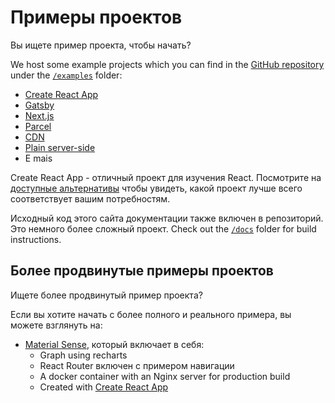 # Примеры проектов

<p class="description">Вы ищете пример проекта, чтобы начать?</p>

We host some example projects which you can find in the [GitHub repository](https://github.com/mui-org/material-ui) under the [`/examples`](https://github.com/mui-org/material-ui/tree/next/examples) folder:

- [Create React App](https://github.com/mui-org/material-ui/tree/next/examples/create-react-app-next)
- [Gatsby](https://github.com/mui-org/material-ui/tree/next/examples/gatsby-next)
- [Next.js](https://github.com/mui-org/material-ui/tree/next/examples/nextjs-next)
- [Parcel](https://github.com/mui-org/material-ui/tree/next/examples/parcel-next)
- [CDN](https://github.com/mui-org/material-ui/tree/next/examples/cdn-next)
- [Plain server-side](https://github.com/mui-org/material-ui/tree/next/examples/ssr-next)
- E mais

Create React App - отличный проект для изучения React. Посмотрите на [доступные альтернативы](https://github.com/facebook/create-react-app/blob/master/README.md#popular-alternatives) чтобы увидеть, какой проект лучше всего соответствует вашим потребностям.

Исходный код этого сайта документации также включен в репозиторий. Это немного более сложный проект. Check out the [`/docs`](https://github.com/mui-org/material-ui/tree/next/docs) folder for build instructions.

## Более продвинутые примеры проектов

Ищете более продвинутый пример проекта?

Если вы хотите начать с более полного и реального примера, вы можете взглянуть на:

- [Material Sense](https://github.com/alexanmtz/material-sense), который включает в себя: 
  - Graph using recharts
  - React Router включен с примером навигации
  - A docker container with an Nginx server for production build
  - Created with [Create React App](https://facebook.github.io/create-react-app/)